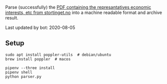 Parse (successfully) the [PDF containing the represantatives economic interests, etc from stortinget.no](https://www.stortinget.no/no/Stortinget-og-demokratiet/Representantene/Okonomiske-interesser/) into a machine readable format and archive result.

Last updated by bot: 2020-08-05

## Setup
    sudo apt install poppler-utils  # debian/ubuntu
    brew install poppler  # macos

    pipenv --three install
    pipenv shell
    python parser.py
